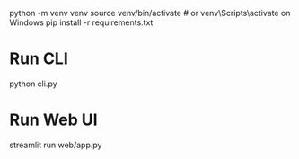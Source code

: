 python -m venv venv
source venv/bin/activate   # or venv\Scripts\activate on Windows
pip install -r requirements.txt
# Run CLI
python cli.py
# Run Web UI
streamlit run web/app.py
